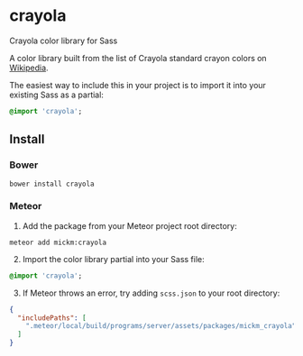 # crayola
Crayola color library for Sass

A color library built from the list of Crayola standard crayon colors on [Wikipedia](https://en.wikipedia.org/wiki/List_of_Crayola_crayon_colors#Standard_colors).

The easiest way to include this in your project is to import it into your existing Sass as a partial:

```Sass
@import 'crayola';
```

## Install

### Bower

```Shell
bower install crayola
```


### Meteor

1. Add the package from your Meteor project root directory:
```Shell
meteor add mickm:crayola
```

2. Import the color library partial into your Sass file:
```Sass
@import 'crayola';
```

3. If Meteor throws an error, try adding ```scss.json``` to your root directory:
```JSON
{
  "includePaths": [
    ".meteor/local/build/programs/server/assets/packages/mickm_crayola"
  ]
}
```
